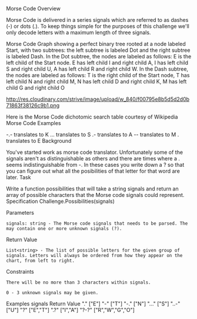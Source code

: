 ﻿Morse Code
Overview

Morse Code is delivered in a series signals which are referred to as dashes (-) or dots (.). To keep things simple for the purposes of this challenge we'll only decode letters with a maximum length of three signals.

Morse Code Graph showing a perfect binary tree rooted at a node labeled Start, with two subtrees: the left subtree is labeled Dot and the right subtree is labeled Dash. In the Dot subtree, the nodes are labeled as follows: E is the left child of the Start node. E has left child I and right child A, I has left child S and right child U, A has left child R and right child W. In the Dash subtree, the nodes are labeled as follows: T is the right child of the Start node, T has left child N and right child M, N has left child D and right child K, M has left child G and right child O

http://res.cloudinary.com/strive/image/upload/w_840/f00795e8b5d5d2d0b71863f38126c9b1.png

Here is the Morse Code dichotomic search table courtesy of Wikipedia
Morse Code Examples

-.- translates to K
... translates to S
.- translates to A
-- translates to M
. translates to E
Background

You've started work as morse code translator. Unfortunately some of the signals aren't as distinguishable as others and there are times where a . seems indistinguishable from -. In these cases you write down a ? so that you can figure out what all the posibilities of that letter for that word are later.
Task

Write a function possibilities that will take a string signals and return an array of possible characters that the Morse code signals could represent.
Specification
Challenge.Possibilities(signals)

Parameters

    signals: string - The Morse code signals that needs to be parsed. The may contain one or more unknown signals (?).
Return Value

    List<string> - The list of possible letters for the given group of signals. Letters will always be ordered from how they appear on the chart, from left to right.
Constraints

    There will be no more than 3 characters within signals.

    0 - 3 unknown signals may be given.

Examples
signals 	Return Value
"." 	["E"]
"-" 	["T"]
"-." 	["N"]
"..." 	["S"]
"..-" 	["U"]
"?" 	["E","T"]
".?" 	["I","A"]
"?-?" 	["R","W","G","O"]